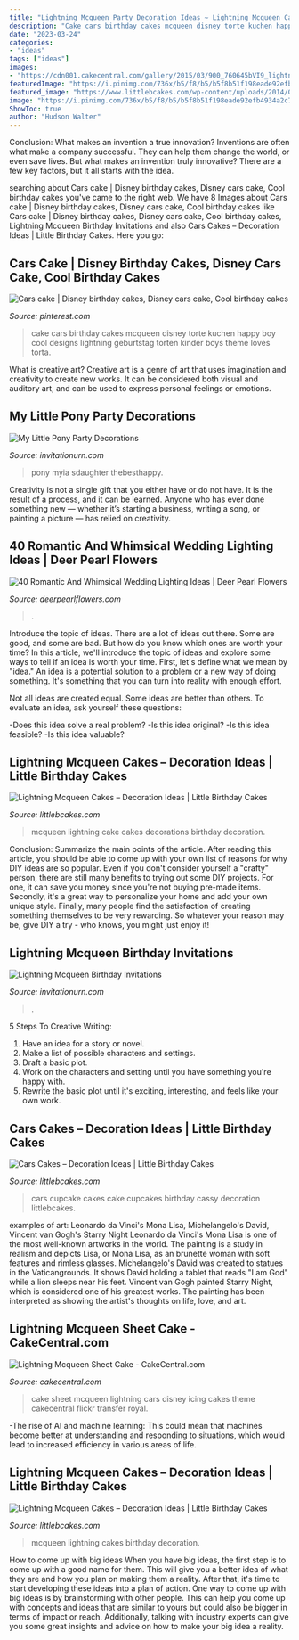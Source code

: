 ```yaml
---
title: "Lightning Mcqueen Party Decoration Ideas ~ Lightning Mcqueen Cakes – Decoration Ideas"
description: "Cake cars birthday cakes mcqueen disney torte kuchen happy boy cool designs lightning geburtstag torten kinder boys theme loves torta"
date: "2023-03-24"
categories:
- "ideas"
tags: ["ideas"]
images:
- "https://cdn001.cakecentral.com/gallery/2015/03/900_760645bVI9_lightning-mcqueen-sheet-cake.jpg"
featuredImage: "https://i.pinimg.com/736x/b5/f8/b5/b5f8b51f198eade92efb4934a2c76893--cars-cake.jpg"
featured_image: "https://www.littlebcakes.com/wp-content/uploads/2014/01/Cars-Cupcake-Cake.jpg"
image: "https://i.pinimg.com/736x/b5/f8/b5/b5f8b51f198eade92efb4934a2c76893--cars-cake.jpg"
ShowToc: true
author: "Hudson Walter"
---
```



Conclusion: What makes an invention a true innovation?
Inventions are often what make a company successful. They can help them change the world, or even save lives. But what makes an invention truly innovative? There are a few key factors, but it all starts with the idea.

	

		
searching about Cars cake | Disney birthday cakes, Disney cars cake, Cool birthday cakes you've came to the right web. We have 8 Images about Cars cake | Disney birthday cakes, Disney cars cake, Cool birthday cakes like Cars cake | Disney birthday cakes, Disney cars cake, Cool birthday cakes, Lightning Mcqueen Birthday Invitations and also Cars Cakes – Decoration Ideas | Little Birthday Cakes. Here you go:
		
    
## Cars Cake | Disney Birthday Cakes, Disney Cars Cake, Cool Birthday Cakes

<img loading=lazy src="https://i.pinimg.com/736x/b5/f8/b5/b5f8b51f198eade92efb4934a2c76893--cars-cake.jpg" onerror="this.onerror=null;this.src='https://tse3.mm.bing.net/th?id=OIP.hWAdanb_4EnUP1fV3msuWgHaKa&amp;pid=15.1';" alt="Cars cake | Disney birthday cakes, Disney cars cake, Cool birthday cakes">

_Source: pinterest.com_

>cake cars birthday cakes mcqueen disney torte kuchen happy boy cool designs lightning geburtstag torten kinder boys theme loves torta. 

	

What is creative art?
Creative art is a genre of art that uses imagination and creativity to create new works. It can be considered both visual and auditory art, and can be used to express personal feelings or emotions.

    
## My Little Pony Party Decorations

<img loading=lazy src="https://www.invitationurn.com/wp-content/uploads/2016/06/my_little_pony_party_decorations.jpg" onerror="this.onerror=null;this.src='https://tse3.mm.bing.net/th?id=OIP.ERLME3OZdBIvN2Au4x3brgHaJ3&amp;pid=15.1';" alt="My Little Pony Party Decorations">

_Source: invitationurn.com_

>pony myia sdaughter thebesthappy. 

	

Creativity is not a single gift that you either have or do not have. It is the result of a process, and it can be learned. Anyone who has ever done something new — whether it’s starting a business, writing a song, or painting a picture — has relied on creativity.

    
## 40 Romantic And Whimsical Wedding Lighting Ideas | Deer Pearl Flowers

<img loading=lazy src="https://www.deerpearlflowers.com/wp-content/uploads/2015/03/Romantic-garden-wedding-dinner.jpg" onerror="this.onerror=null;this.src='https://tse1.mm.bing.net/th?id=OIP.coaK6oNaODh7ba8Nld5a6AHaLH&amp;pid=15.1';" alt="40 Romantic And Whimsical Wedding Lighting Ideas | Deer Pearl Flowers">

_Source: deerpearlflowers.com_

>. 

	

Introduce the topic of ideas.
There are a lot of ideas out there. Some are good, and some are bad. But how do you know which ones are worth your time? In this article, we'll introduce the topic of ideas and explore some ways to tell if an idea is worth your time.
First, let's define what we mean by "idea." An idea is a potential solution to a problem or a new way of doing something. It's something that you can turn into reality with enough effort.

Not all ideas are created equal. Some ideas are better than others. To evaluate an idea, ask yourself these questions:

-Does this idea solve a real problem?
-Is this idea original?
-Is this idea feasible?
-Is this idea valuable?

    
## Lightning Mcqueen Cakes – Decoration Ideas | Little Birthday Cakes

<img loading=lazy src="http://www.littlebcakes.com/wp-content/uploads/2013/08/Lightning-Mcqueen-Cake-Decorations.jpg" onerror="this.onerror=null;this.src='https://tse3.mm.bing.net/th?id=OIP.5kgOwuAnzI4179wk6SG17gHaFj&amp;pid=15.1';" alt="Lightning Mcqueen Cakes – Decoration Ideas | Little Birthday Cakes">

_Source: littlebcakes.com_

>mcqueen lightning cake cakes decorations birthday decoration. 

	

Conclusion: Summarize the main points of the article.
After reading this article, you should be able to come up with your own list of reasons for why DIY ideas are so popular. Even if you don't consider yourself a "crafty" person, there are still many benefits to trying out some DIY projects. For one, it can save you money since you're not buying pre-made items. Secondly, it's a great way to personalize your home and add your own unique style. Finally, many people find the satisfaction of creating something themselves to be very rewarding. So whatever your reason may be, give DIY a try - who knows, you might just enjoy it!

    
## Lightning Mcqueen Birthday Invitations

<img loading=lazy src="https://www.invitationurn.com/wp-content/uploads/2016/08/lightning_mcqueen_birthday_invitations_printable.jpg" onerror="this.onerror=null;this.src='https://tse1.mm.bing.net/th?id=OIP.NwTc3V4Xt0t7fXSMS7NOAAHaHa&amp;pid=15.1';" alt="Lightning Mcqueen Birthday Invitations">

_Source: invitationurn.com_

>. 

	

5 Steps To Creative Writing:
1. Have an idea for a story or novel.
2. Make a list of possible characters and settings.
3. Draft a basic plot.
4. Work on the characters and setting until you have something you're happy with.
5. Rewrite the basic plot until it's exciting, interesting, and feels like your own work.

    
## Cars Cakes – Decoration Ideas | Little Birthday Cakes

<img loading=lazy src="https://www.littlebcakes.com/wp-content/uploads/2014/01/Cars-Cupcake-Cake.jpg" onerror="this.onerror=null;this.src='https://tse1.mm.bing.net/th?id=OIP.cdkPdvYFhRdD29dZKWHyawHaFj&amp;pid=15.1';" alt="Cars Cakes – Decoration Ideas | Little Birthday Cakes">

_Source: littlebcakes.com_

>cars cupcake cakes cake cupcakes birthday cassy decoration littlebcakes. 

	

examples of art: Leonardo da Vinci's Mona Lisa, Michelangelo's David, Vincent van Gogh's Starry Night
Leonardo da Vinci's Mona Lisa is one of the most well-known artworks in the world. The painting is a study in realism and depicts Lisa, or Mona Lisa, as an brunette woman with soft features and rimless glasses. Michelangelo's David was created to statues in the Vaticangrounds. It shows David holding a tablet that reads "I am God" while a lion sleeps near his feet. Vincent van Gogh painted Starry Night, which is considered one of his greatest works. The painting has been interpreted as showing the artist's thoughts on life, love, and art.

    
## Lightning Mcqueen Sheet Cake - CakeCentral.com

<img loading=lazy src="https://cdn001.cakecentral.com/gallery/2015/03/900_760645bVI9_lightning-mcqueen-sheet-cake.jpg" onerror="this.onerror=null;this.src='https://tse4.mm.bing.net/th?id=OIP.fxzRBhULcw0kLxKOuhW-5AHaEh&amp;pid=15.1';" alt="Lightning Mcqueen Sheet Cake - CakeCentral.com">

_Source: cakecentral.com_

>cake sheet mcqueen lightning cars disney icing cakes theme cakecentral flickr transfer royal. 

	

-The rise of AI and machine learning: This could mean that machines become better at understanding and responding to situations, which would lead to increased efficiency in various areas of life.

    
## Lightning Mcqueen Cakes – Decoration Ideas | Little Birthday Cakes

<img loading=lazy src="http://www.littlebcakes.com/wp-content/uploads/2013/08/Lightning-Mcqueen-Cakes-For-Kids.jpg" onerror="this.onerror=null;this.src='https://tse3.mm.bing.net/th?id=OIP.Biz7qZQffe0CtatjjclgCgHaFT&amp;pid=15.1';" alt="Lightning Mcqueen Cakes – Decoration Ideas | Little Birthday Cakes">

_Source: littlebcakes.com_

>mcqueen lightning cakes birthday decoration. 

	

How to come up with big ideas
When you have big ideas, the first step is to come up with a good name for them. This will give you a better idea of what they are and how you plan on making them a reality. After that, it's time to start developing these ideas into a plan of action.
One way to come up with big ideas is by brainstorming with other people. This can help you come up with concepts and ideas that are similar to yours but could also be bigger in terms of impact or reach. Additionally, talking with industry experts can give you some great insights and advice on how to make your big idea a reality.


